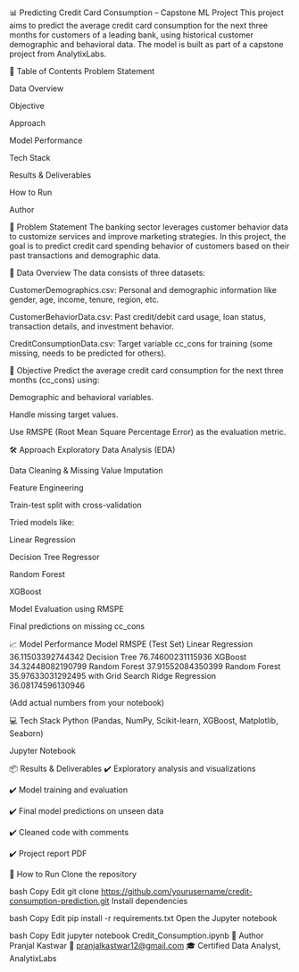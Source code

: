 📊 Predicting Credit Card Consumption – Capstone ML Project
This project aims to predict the average credit card consumption for the next three months for customers of a leading bank, using historical customer demographic and behavioral data. The model is built as part of a capstone project from AnalytixLabs.

📌 Table of Contents
Problem Statement

Data Overview

Objective

Approach

Model Performance

Tech Stack

Results & Deliverables

How to Run

Author

🧠 Problem Statement
The banking sector leverages customer behavior data to customize services and improve marketing strategies. In this project, the goal is to predict credit card spending behavior of customers based on their past transactions and demographic data.

📂 Data Overview
The data consists of three datasets:

CustomerDemographics.csv: Personal and demographic information like gender, age, income, tenure, region, etc.

CustomerBehaviorData.csv: Past credit/debit card usage, loan status, transaction details, and investment behavior.

CreditConsumptionData.csv: Target variable cc_cons for training (some missing, needs to be predicted for others).

🎯 Objective
Predict the average credit card consumption for the next three months (cc_cons) using:

Demographic and behavioral variables.

Handle missing target values.

Use RMSPE (Root Mean Square Percentage Error) as the evaluation metric.

🛠️ Approach
Exploratory Data Analysis (EDA)

Data Cleaning & Missing Value Imputation

Feature Engineering

Train-test split with cross-validation

Tried models like:

Linear Regression

Decision Tree Regressor

Random Forest

XGBoost

Model Evaluation using RMSPE

Final predictions on missing cc_cons

📈 Model Performance
Model	              RMSPE (Test Set)
Linear Regression	  36.11503392744342
Decision Tree       76.74600231115936
XGBoost	            34.32448082190799 
Random Forest	      37.91552084350399
Random Forest       35.97633031292495
with Grid Search
Ridge Regression    36.08174596130946

(Add actual numbers from your notebook)

💻 Tech Stack
Python (Pandas, NumPy, Scikit-learn, XGBoost, Matplotlib, Seaborn)

Jupyter Notebook

📦 Results & Deliverables
✔️ Exploratory analysis and visualizations

✔️ Model training and evaluation

✔️ Final model predictions on unseen data

✔️ Cleaned code with comments

✔️ Project report PDF

🚀 How to Run
Clone the repository

bash
Copy
Edit
git clone https://github.com/yourusername/credit-consumption-prediction.git
Install dependencies

bash
Copy
Edit
pip install -r requirements.txt
Open the Jupyter notebook

bash
Copy
Edit
jupyter notebook Credit_Consumption.ipynb
👤 Author
Pranjal Kastwar
📧 pranjalkastwar12@gmail.com 
🎓 Certified Data Analyst, AnalytixLabs

